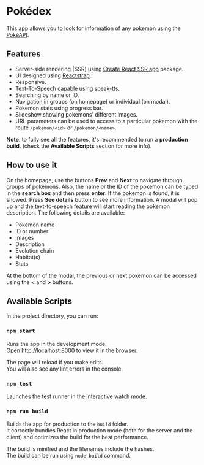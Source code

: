 # Pokédex

This app allows you to look for information of any pokemon using the [PokéAPI](https://pokeapi.co/).

## Features

- Server-side rendering (SSR) using [Create React SSR app](https://trustworktech.github.io/create-react-ssr-app/) package.
- UI designed using [Reactstrap](https://reactstrap.github.io/).
- Responsive.
- Text-To-Speech capable using [speak-tts](https://www.npmjs.com/package/speak-tts).
- Searching by name or ID.
- Navigation in groups (on homepage) or individual (on modal).
- Pokemon stats using progress bar.
- Slideshow showing pokemons' different images.
- URL parameters can be used to access to a particular pokemon with the route `/pokemon/<id>` or `/pokemon/<name>`.

**Note**: to fully see all the features, it's recommended to run a **production build**. (check the **Available Scripts** section for more info).

## How to use it

On the homepage, use the buttons **Prev** and **Next** to navigate through groups of pokemons. Also, the name or the ID of the pokemon can be typed in the **search box** and then press **enter**. If the pokemon is found, it is showed.
Press **See details** button to see more information. A modal will pop up and the text-to-speech feature will start reading the pokemon description.
The following details are available:

- Pokemon name
- ID or number
- Images
- Description
- Evolution chain
- Habitat(s)
- Stats

At the bottom of the modal, the previous or next pokemon can be accessed using the **<** and **>** buttons.

## Available Scripts

In the project directory, you can run:

### `npm start`

Runs the app in the development mode.<br>
Open [http://localhost:8000](http://localhost:8000) to view it in the browser.

The page will reload if you make edits.<br>
You will also see any lint errors in the console.

### `npm test`

Launches the test runner in the interactive watch mode.<br>

### `npm run build`

Builds the app for production to the `build` folder.<br>
It correctly bundles React in production mode (both for the server and the client) and optimizes the build for the best performance.

The build is minified and the filenames include the hashes.<br>
The build can be run using `node build` command.
